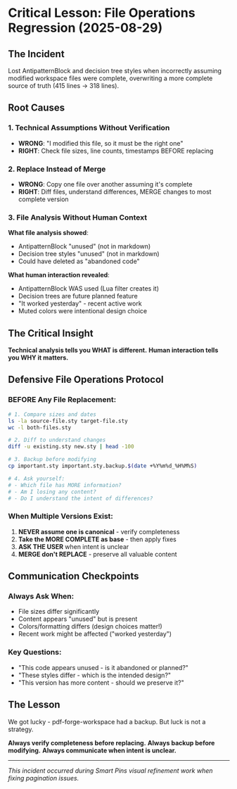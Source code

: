 # Critical Lesson: File Operations Regression (2025-08-29)

## The Incident
Lost AntipatternBlock and decision tree styles when incorrectly assuming modified workspace files were complete, overwriting a more complete source of truth (415 lines → 318 lines).

## Root Causes

### 1. Technical Assumptions Without Verification
- **WRONG**: "I modified this file, so it must be the right one"
- **RIGHT**: Check file sizes, line counts, timestamps BEFORE replacing

### 2. Replace Instead of Merge
- **WRONG**: Copy one file over another assuming it's complete
- **RIGHT**: Diff files, understand differences, MERGE changes to most complete version

### 3. File Analysis Without Human Context
**What file analysis showed**:
- AntipatternBlock "unused" (not in markdown)
- Decision tree styles "unused" (not in markdown)
- Could have deleted as "abandoned code"

**What human interaction revealed**:
- AntipatternBlock WAS used (Lua filter creates it)
- Decision trees are future planned feature
- "It worked yesterday" - recent active work
- Muted colors were intentional design choice

## The Critical Insight
**Technical analysis tells you WHAT is different.**
**Human interaction tells you WHY it matters.**

## Defensive File Operations Protocol

### BEFORE Any File Replacement:
```bash
# 1. Compare sizes and dates
ls -la source-file.sty target-file.sty
wc -l both-files.sty

# 2. Diff to understand changes
diff -u existing.sty new.sty | head -100

# 3. Backup before modifying
cp important.sty important.sty.backup.$(date +%Y%m%d_%H%M%S)

# 4. Ask yourself:
# - Which file has MORE information?
# - Am I losing any content?
# - Do I understand the intent of differences?
```

### When Multiple Versions Exist:
1. **NEVER assume one is canonical** - verify completeness
2. **Take the MORE COMPLETE as base** - then apply fixes
3. **ASK THE USER** when intent is unclear
4. **MERGE don't REPLACE** - preserve all valuable content

## Communication Checkpoints

### Always Ask When:
- File sizes differ significantly
- Content appears "unused" but is present
- Colors/formatting differs (design choices matter!)
- Recent work might be affected ("worked yesterday")

### Key Questions:
- "This code appears unused - is it abandoned or planned?"
- "These styles differ - which is the intended design?"
- "This version has more content - should we preserve it?"

## The Lesson
We got lucky - pdf-forge-workspace had a backup. But luck is not a strategy.

**Always verify completeness before replacing.**
**Always backup before modifying.**
**Always communicate when intent is unclear.**

---
*This incident occurred during Smart Pins visual refinement work when fixing pagination issues.*